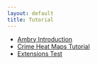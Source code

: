 ```yaml
---
layout: default
title: Tutorial
---
```


* [Ambry Introduction](Ambry_Introduction.html)
* [Crime Heat Maps Tutorial](Crime_Heat_Maps_Tutorial.html)
* [Extensions Test](Extensions_Test.html)

